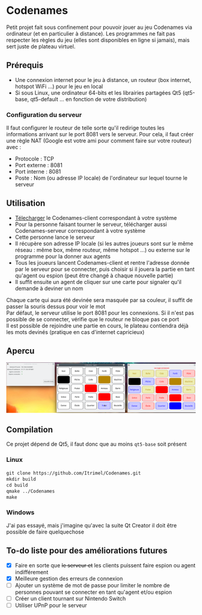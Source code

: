 # Codenames

Petit projet fait sous confinement pour pouvoir jouer au jeu Codenames via ordinateur (et en particulier à distance). Les programmes ne fait pas respecter les règles du jeu (elles sont disponibles en ligne si jamais), mais sert juste de plateau virtuel.

## Prérequis

 - Une connexion internet pour le jeu à distance, un routeur (box internet, hotspot WiFi ...) pour le jeu en local
 - Si sous Linux, une ordinateur 64-bits et les librairies partagées Qt5 (qt5-base, qt5-default ... en fonction de votre distribution)

### Configuration du serveur

Il faut configurer le routeur de telle sorte qu'il redirige toutes les informations arrivant sur le port 8081 vers le serveur. Pour cela, il faut créer une règle NAT (Google est votre ami pour comment faire sur votre routeur) avec :
 - Protocole : TCP
 - Port externe : 8081
 - Port interne : 8081
 - Poste : Nom (ou adresse IP locale) de l'ordinateur sur lequel tourne le serveur

## Utilisation

 - [Télecharger](https://github.com/Itrimel/Codenames/releases/latest) le Codenames-client correspondant à votre système
 - Pour la personne faisant tourner le serveur, télécharger aussi Codenames-serveur correspondant à votre système
 - Cette personne lance le serveur
 - Il récupère son adresse IP locale (si les autres joueurs sont sur le même réseau : même box, même routeur, même hotspot ...) ou externe sur le programme pour la donner aux agents
 - Tous les joueurs lancent Codenames-client et rentre l'adresse donnée par le serveur pour se connecter, puis choisir si il jouera la partie en tant qu'agent ou espion (peut être changé à chaque nouvelle partie)
 - Il suffit ensuite un agent de cliquer sur une carte pour signaler qu'il demande à deviner un nom
 
Chaque carte qui aura été devinée sera masquée par sa couleur, il suffit de passer la souris dessus pour voir le mot<br>
Par défaut, le serveur utilise le port 8081 pour les connexions. Si il n'est pas possible de se connecter, vérifie que le routeur ne bloque pas ce port<br> 
Il est possible de rejoindre une partie en cours, le plateau contiendra déjà les mots devinés (pratique en cas d'internet capricieux)<br>

## Apercu

![Apercu](Exemple.png)

## Compilation

Ce projet dépend de Qt5, il faut donc que au moins `qt5-base` soit présent

### Linux 

```
git clone https://github.com/Itrimel/Codenames.git  
mkdir build  
cd build  
qmake ../Codenames  
make 
```
  
 ### Windows
 
 J'ai pas essayé, mais j'imagine qu'avec la suite Qt Creator il doit être possible de faire quelquechose

## To-do liste pour des améliorations futures

 - [x] Faire en sorte que ~~le serveur et~~ les clients puissent faire espion ou agent indifférement
 - [x] Meilleure gestion des erreurs de connexion
 - [ ] Ajouter un système de mot de passe pour limiter le nombre de personnes pouvant se connecter en tant qu'agent et/ou espion
 - [ ] Créer un client tournant sur Nintendo Switch
 - [ ] Utiliser UPnP pour le serveur
